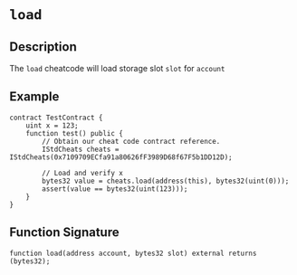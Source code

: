 # `load`

## Description

The `load` cheatcode will load storage slot `slot` for `account`

## Example

```solidity
contract TestContract {
    uint x = 123;
    function test() public {
        // Obtain our cheat code contract reference.
        IStdCheats cheats = IStdCheats(0x7109709ECfa91a80626fF3989D68f67F5b1DD12D);

        // Load and verify x
        bytes32 value = cheats.load(address(this), bytes32(uint(0)));
        assert(value == bytes32(uint(123)));
    }
}
```

## Function Signature

```solidity
function load(address account, bytes32 slot) external returns (bytes32);
```
